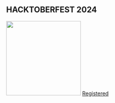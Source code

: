 ## HACKTOBERFEST 2024

<img src="https://assets.holopin.io/hf2024levels/level0-sloth-hello-0-0-0-0.webp" height=200px width=200px>
<a href="https://www.holopin.io/hacktoberfest2024/userbadge/cm1i0g7be21610clf6r58k2qo"> Registered </a>
